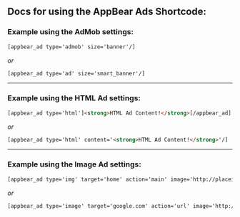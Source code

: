 ## Docs for using the AppBear Ads Shortcode:

### Example using the AdMob settings:

```html
[appbear_ad type='admob' size='banner'/]
```

*or*

```html
[appbear_ad type='ad' size='smart_banner'/]
```


- - -


### Example using the HTML Ad settings:

```html
[appbear_ad type='html']<strong>HTML Ad Content!</strong>[/appbear_ad]
```

*or*

```html
[appbear_ad type='html' content='<strong>HTML Ad Content!</strong>'/]
```


- - -


### Example using the Image Ad settings:

```html
[appbear_ad type='img' target='home' action='main' image='http://placeimg.com/640/360/any' /]
```

*or*

```html
[appbear_ad type='image' target='google.com' action='url' image='http://placeimg.com/640/360/any' /]
```
